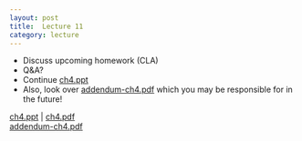 ```yaml
---
layout: post
title:  Lecture 11
category: lecture
---
```


* Discuss upcoming homework (CLA)
* Q&A?
* Continue [ch4.ppt][ch4-slides]
* Also, look over [addendum-ch4.pdf][addendum] which you may be responsible for in the future!

[ch4.ppt][ch4-slides]   | [ch4.pdf][ch4-pdf]  
[addendum-ch4.pdf][addendum]

[ch4-slides]: {{site.base}}/slides/ch4.ppt
[ch4-pdf]: {{site.base}}/slides/pdf/ch4.pdf
[addendum]: {{site.base}}/slides/pdf/addendum-ch4.pdf

